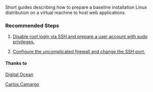 Short guides describing how to prepare a baseline installation Linux distribution on a virtual machine to host web applications.


### Recommended Steps

1. [Disable root login via SSH and prepare a user account with sudo privileges.](how-to/disable-root-login-via-SSH.md)


2. [Configure the uncomplicated firewall and change the SSH port.](how-to/configure-firewall-and-change-ssh-port.md)


#### Thanks to

[Digital Ocean](https://www.digitalocean.com/community/tutorials/initial-server-setup-with-ubuntu-12-04)

[Carlos Camargo](https://www.linkedin.com/in/vcarlos)


